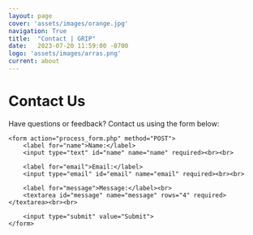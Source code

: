 ```yaml
---
layout: page
cover: 'assets/images/orange.jpg'
navigation: True
title:  "Contact | GRIP"
date:   2023-07-20 11:59:00 -0700
logo: 'assets/images/arras.png'
current: about
---
```


# Contact Us
<body>
    <p>Have questions or feedback? Contact us using the form below:</p>

    <form action="process_form.php" method="POST">
        <label for="name">Name:</label>
        <input type="text" id="name" name="name" required><br><br>

        <label for="email">Email:</label>
        <input type="email" id="email" name="email" required><br><br>

        <label for="message">Message:</label><br>
        <textarea id="message" name="message" rows="4" required></textarea><br><br>

        <input type="submit" value="Submit">
    </form>
</body>
